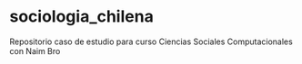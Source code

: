 # sociologia_chilena
Repositorio caso de estudio para curso Ciencias Sociales Computacionales con Naim Bro
